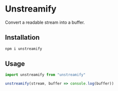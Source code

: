 # Unstreamify

Convert a readable stream into a buffer.


## Installation

```sh
npm i unstreamify
```


## Usage

```js
import unstreamify from "unstreamify"

unstreamify(stream, buffer => console.log(buffer))
```
